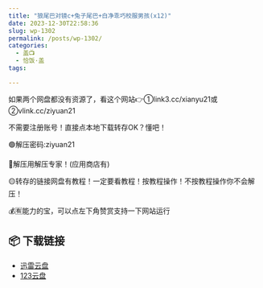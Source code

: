```yaml
---
title: "狼尾巴对镜c+兔子尾巴+白净乖巧校服男孩(x12)"
date: 2023-12-30T22:58:36
slug: wp-1302
permalink: /posts/wp-1302/
categories:
  - 盖📺
  - 恰饭·盖
tags:

---
```


如果两个网盘都没有资源了，看这个网站👉①link3.cc/xianyu21或②vlink.cc/ziyuan21

不需要注册账号！直接点本地下载转存OK？懂吧！

🟢解压密码:ziyuan21

🔵解压用解压专家！(应用商店有)

🟡转存的链接网盘有教程！一定要看教程！按教程操作！不按教程操作你不会解压！

💰🈶能力的宝，可以点左下角赞赏支持一下网站运行

## 📦 下载链接
- [迅雷云盘](https://blziyuan21.com/pay-download/1302?key=9dbc0d3ae0&down_id=0)
- [123云盘](https://blziyuan21.com/pay-download/1302?key=9dbc0d3ae0&down_id=1)

